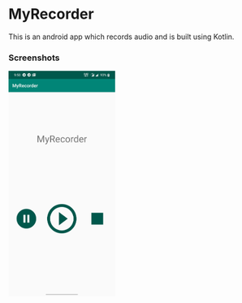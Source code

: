 # MyRecorder

This is an android app which records audio and is built using Kotlin. 

### Screenshots 

<img src="screen.jpg" width="210">
